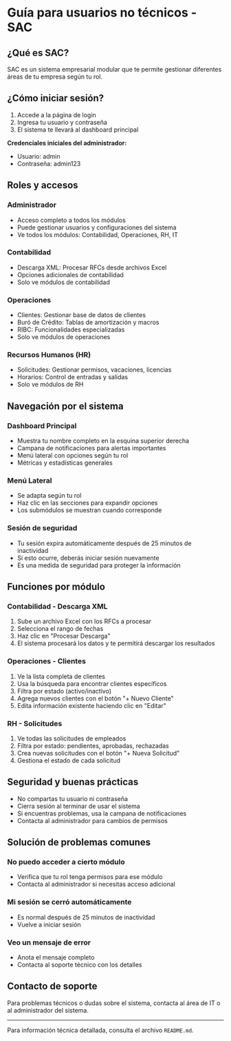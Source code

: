 # Guía para usuarios no técnicos - SAC

## ¿Qué es SAC?

SAC es un sistema empresarial modular que te permite gestionar diferentes áreas de tu empresa según tu rol.

## ¿Cómo iniciar sesión?

1. Accede a la página de login
2. Ingresa tu usuario y contraseña
3. El sistema te llevará al dashboard principal

**Credenciales iniciales del administrador:**

- Usuario: admin
- Contraseña: admin123

## Roles y accesos

### Administrador

- Acceso completo a todos los módulos
- Puede gestionar usuarios y configuraciones del sistema
- Ve todos los módulos: Contabilidad, Operaciones, RH, IT

### Contabilidad

- Descarga XML: Procesar RFCs desde archivos Excel
- Opciones adicionales de contabilidad
- Solo ve módulos de contabilidad

### Operaciones

- Clientes: Gestionar base de datos de clientes
- Buró de Crédito: Tablas de amortización y macros
- RIBC: Funcionalidades especializadas
- Solo ve módulos de operaciones

### Recursos Humanos (HR)

- Solicitudes: Gestionar permisos, vacaciones, licencias
- Horarios: Control de entradas y salidas
- Solo ve módulos de RH

## Navegación por el sistema

### Dashboard Principal

- Muestra tu nombre completo en la esquina superior derecha
- Campana de notificaciones para alertas importantes
- Menú lateral con opciones según tu rol
- Métricas y estadísticas generales

### Menú Lateral

- Se adapta según tu rol
- Haz clic en las secciones para expandir opciones
- Los submódulos se muestran cuando corresponde

### Sesión de seguridad

- Tu sesión expira automáticamente después de 25 minutos de inactividad
- Si esto ocurre, deberás iniciar sesión nuevamente
- Es una medida de seguridad para proteger la información

## Funciones por módulo

### Contabilidad - Descarga XML

1. Sube un archivo Excel con los RFCs a procesar
2. Selecciona el rango de fechas
3. Haz clic en "Procesar Descarga"
4. El sistema procesará los datos y te permitirá descargar los resultados

### Operaciones - Clientes

1. Ve la lista completa de clientes
2. Usa la búsqueda para encontrar clientes específicos
3. Filtra por estado (activo/inactivo)
4. Agrega nuevos clientes con el botón "+ Nuevo Cliente"
5. Edita información existente haciendo clic en "Editar"

### RH - Solicitudes

1. Ve todas las solicitudes de empleados
2. Filtra por estado: pendientes, aprobadas, rechazadas
3. Crea nuevas solicitudes con el botón "+ Nueva Solicitud"
4. Gestiona el estado de cada solicitud

## Seguridad y buenas prácticas

- No compartas tu usuario ni contraseña
- Cierra sesión al terminar de usar el sistema
- Si encuentras problemas, usa la campana de notificaciones
- Contacta al administrador para cambios de permisos

## Solución de problemas comunes

### No puedo acceder a cierto módulo

- Verifica que tu rol tenga permisos para ese módulo
- Contacta al administrador si necesitas acceso adicional

### Mi sesión se cerró automáticamente

- Es normal después de 25 minutos de inactividad
- Vuelve a iniciar sesión

### Veo un mensaje de error

- Anota el mensaje completo
- Contacta al soporte técnico con los detalles

## Contacto de soporte

Para problemas técnicos o dudas sobre el sistema, contacta al área de IT o al administrador del sistema.

---

Para información técnica detallada, consulta el archivo `README.md`.
